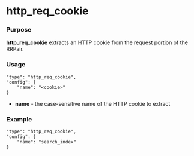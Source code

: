 # http_req_cookie

### Purpose

**http_req_cookie** extracts an HTTP cookie from the request portion of the RRPair.

### Usage

```
"type": "http_req_cookie",
"config": {
    "name": "<cookie>"
}
```

- **name** - the case-sensitive name of the HTTP cookie to extract

### Example

```
"type": "http_req_cookie",
"config": {
    "name": "search_index"
}
```
